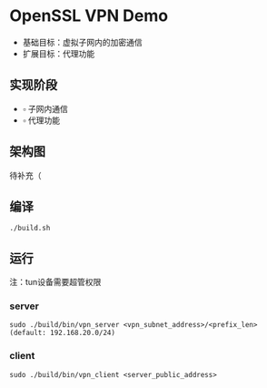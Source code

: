 # OpenSSL VPN Demo
- 基础目标：虚拟子网内的加密通信
- 扩展目标：代理功能
## 实现阶段
- $\square$ 子网内通信
- $\square$ 代理功能
## 架构图
待补充（
## 编译
```
./build.sh
```
## 运行
注：tun设备需要超管权限
### server
```
sudo ./build/bin/vpn_server <vpn_subnet_address>/<prefix_len>  (default: 192.168.20.0/24)
```
### client
```
sudo ./build/bin/vpn_client <server_public_address>
```